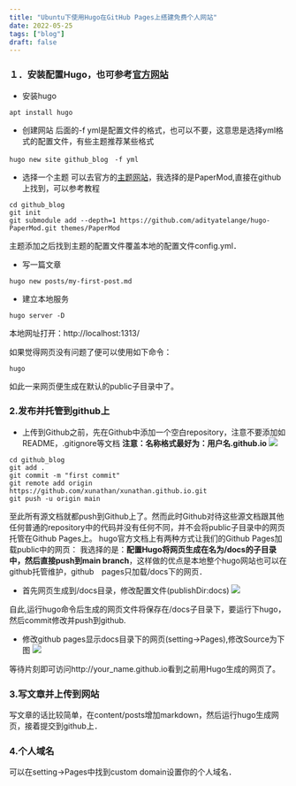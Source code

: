 ```yaml
---
title: "Ubuntu下使用Hugo在GitHub Pages上搭建免费个人网站"
date: 2022-05-25
tags: ["blog"]
draft: false
---
```

### １．安装配置Hugo，也可参考[官方网站](https://gohugo.io/getting-started/quick-start/)
* 安装hugo
```
apt install hugo
```
* 创建网站
后面的-f yml是配置文件的格式，也可以不要，这意思是选择yml格式的配置文件，有些主题推荐某些格式
```
hugo new site github_blog　-f yml
```  
* 选择一个主题
可以去官方的[主题网站](https://themes.gohugo.io/)，我选择的是PaperMod,直接在github上找到，可以参考教程
```
cd github_blog
git init
git submodule add --depth=1 https://github.com/adityatelange/hugo-PaperMod.git themes/PaperMod
```
主题添加之后找到主题的配置文件覆盖本地的配置文件config.yml．
* 写一篇文章
```
hugo new posts/my-first-post.md
```
* 建立本地服务
```
hugo server -D
```
本地网址打开：http://localhost:1313/

如果觉得网页没有问题了便可以使用如下命令：

```
hugo
```

如此一来网页便生成在默认的public子目录中了。

### 2.发布并托管到github上
* 上传到Github之前，先在Github中添加一个空白repository，注意不要添加如README，.gitignore等文档 **注意：名称格式最好为：用户名.github.io**
![](/img/how_to_use_hugo_github/github.png)

```
cd github_blog
git add .
git commit -m "first commit"
git remote add origin https://github.com/xunathan/xunathan.github.io.git
git push -u origin main
```
至此所有源文档就都push到Github上了。然而此时Github对待这些源文档跟其他任何普通的repository中的代码并没有任何不同，并不会将public子目录中的网页托管在Github Pages上。
hugo官方文档上有两种方式让我们的Github Pages加载public中的网页：
我选择的是：**配置Hugo将网页生成在名为/docs的子目录中，然后直接push到main branch**，这样做的优点是本地整个hugo网站也可以在github托管维护，github　pages只加载/docs下的网页．
* 首先网页生成到/docs目录，修改配置文件(publishDir:docs)
![](/img/how_to_use_hugo_github/config.png)

自此,运行hugo命令后生成的网页文件将保存在/docs子目录下，要运行下hugo，然后commit修改并push到github.

* 修改github pages显示docs目录下的网页(setting->Pages),修改Source为下图
![](/img/how_to_use_hugo_github/github_pages.png)

等待片刻即可访问http://your_name.github.io看到之前用Hugo生成的网页了。

### 3.写文章并上传到网站
写文章的话比较简单，在content/posts增加markdown，然后运行hugo生成网页，接着提交到github上．

### 4.个人域名
可以在setting->Pages中找到custom domain设置你的个人域名．